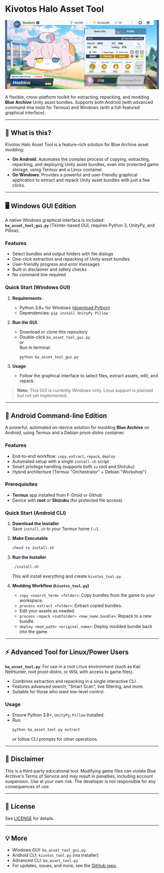 # Kivotos Halo Asset Tool

![Preview](exam.png)

A flexible, cross-platform toolkit for extracting, repacking, and modding **Blue Archive** Unity asset bundles. Supports both Android (with advanced command-line tools for Termux) and Windows (with a full-featured graphical interface).

---

## 🚩 What is this?

Kivotos Halo Asset Tool is a feature-rich solution for Blue Archive asset modding:
- **On Android**: Automates the complex process of copying, extracting, repacking, and deploying Unity asset bundles, even into protected game storage, using Termux and a Linux container.
- **On Windows**: Provides a powerful and user-friendly graphical application to extract and repack Unity asset bundles with just a few clicks.

---

## 🖥️ Windows GUI Edition

A native Windows graphical interface is included:  
**`ba_asset_tool_gui.py`** (Tkinter-based GUI, requires Python 3, UnityPy, and Pillow).

### Features
- Select bundles and output folders with file dialogs
- One-click extraction and repacking of Unity asset bundles
- User-friendly progress and error messages
- Built-in disclaimer and safety checks
- No command line required

### Quick Start (Windows GUI)

1. **Requirements**:
    - Python 3.8+ for Windows ([download Python](https://www.python.org/downloads/windows/))
    - Dependencies: `pip install UnityPy Pillow`

2. **Run the GUI**:
    - Download or clone this repository
    - Double-click `ba_asset_tool_gui.py`  
      _or_  
      Run in terminal:
      ```bash
      python ba_asset_tool_gui.py
      ```

3. **Usage**:
    - Follow the graphical interface to select files, extract assets, edit, and repack.

> **Note:** This GUI is currently Windows-only. Linux support is planned but not yet implemented.

---

## 📱 Android Command-line Edition

A powerful, automated on-device solution for modding **Blue Archive** on Android, using Termux and a Debian proot-distro container.

### Features
- End-to-end workflow: `copy`, `extract`, `repack`, `deploy`
- Automated setup with a single `install.sh` script
- Smart privilege handling (supports both `su` root and Shizuku)
- Hybrid architecture (Termux "Orchestrator" + Debian "Workshop")

### Prerequisites

- **Termux** app installed from F-Droid or Github
- Device with **root** or **Shizuku** (for protected file access)

### Quick Start (Android CLI)

1. **Download the Installer**  
   Save `install.sh` to your Termux home (`~/`).

2. **Make Executable**  
   ```bash
   chmod +x install.sh
   ```

3. **Run the Installer**  
   ```bash
   ./install.sh
   ```

   This will install everything and create `kivotos_tool.py`.

4. **Modding Workflow (`kivotos_tool.py`)**  
   - `copy <search_term> <folder>`: Copy bundles from the game to your workspace.
   - `process extract <folder>`: Extract copied bundles.
   - Edit your assets as needed.
   - `process repack <subfolder> <new_name.bundle>`: Repack to a new bundle.
   - `deploy <mod_path> <original_name>`: Deploy modded bundle back into the game.

---

## ⚡ Advanced Tool for Linux/Power Users

**`ba_asset_tool.py`**: For use in a root Linux environment (such as Kali NetHunter, root proot-distro, or WSL with access to game files).

- Combines extraction and repacking in a single interactive CLI.
- Features advanced search, "Smart Scan", live filtering, and more.
- Suitable for those who want low-level control.

### Usage
- Ensure Python 3.8+, `UnityPy`, `Pillow` installed.
- Run:
  ```bash
  python ba_asset_tool.py extract
  ```
  or follow CLI prompts for other operations.

---

## 📝 Disclaimer

This is a third-party educational tool. Modifying game files can violate Blue Archive's Terms of Service and may result in penalties, including account suspension. Use at your own risk. The developer is not responsible for any consequences of use.

---

## 📂 License

See [LICENSE](LICENSE) for details.

---

## 💡 More

- Windows GUI: `ba_asset_tool_gui.py`
- Android CLI: `kivotos_tool.py` (via installer)
- Advanced CLI: `ba_asset_tool.py`
- For updates, issues, and more, see the [GitHub repo](https://github.com/minhmc2007/Kivotos-Halo-Asset-Tool).
